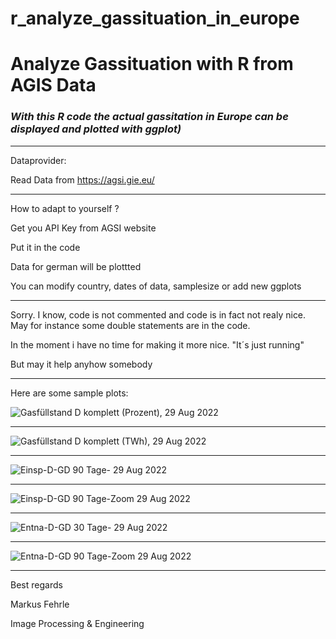# r_analyze_gassituation_in_europe
<h1>Analyze Gassituation with R from AGIS Data
</h1>



<h3><strong><em>
  With this R code the actual gassitation in Europe can be displayed and plotted with ggplot)
</strong></em></h3>

***

Dataprovider:

Read Data from
https://agsi.gie.eu/

***
How to adapt to yourself ?

Get you API Key from AGSI website

Put it in the code

Data for german will be plottted

You can modify country, dates of data, samplesize or add new ggplots

***

Sorry. I know, code is not commented and code is in fact not realy nice. May for instance some double statements are in the code.

In the moment i have no time for making it more nice. "It´s just running"

But may it help anyhow somebody
***

Here are some sample plots:

![Gasfüllstand D komplett (Prozent),  29 Aug 2022 ](https://user-images.githubusercontent.com/5185093/187262869-d5895193-3aa6-4a2e-bbf0-fd577fa052b3.jpg)
***

![Gasfüllstand D komplett (TWh),  29 Aug 2022 ](https://user-images.githubusercontent.com/5185093/187262912-4cced4d8-964b-4f95-8d89-4f0fd7b08dfa.jpg)

***
![Einsp-D-GD 90 Tage- 29 Aug 2022 ](https://user-images.githubusercontent.com/5185093/187263018-9ee54f90-d8ff-4e53-a9d8-139a24486e77.jpg)

***
![Einsp-D-GD 90 Tage-Zoom 29 Aug 2022 ](https://user-images.githubusercontent.com/5185093/187263035-5a4a2331-d760-4782-a126-56e00b838080.jpg)

***
![Entna-D-GD 30 Tage- 29 Aug 2022 ](https://user-images.githubusercontent.com/5185093/187263058-216b5642-16cd-41e0-a1e6-89e03e45676a.jpg)

***
![Entna-D-GD 90 Tage-Zoom 29 Aug 2022 ](https://user-images.githubusercontent.com/5185093/187263310-4d4145f9-7e69-4e9d-b08b-f7190255919c.jpg)
***
Best regards

Markus Fehrle

Image Processing & Engineering
